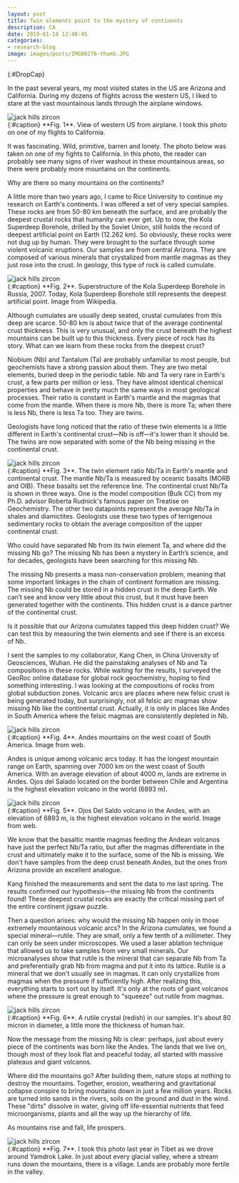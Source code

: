 ```yaml
---
layout: post
title: Twin elements point to the mystery of continents
description: CA
date: 2019-01-18 12:48:45
categories:
- research-blog
image: images/posts/IMG00276-thumb.JPG
---
```


{:#DropCap}
<!-- adding {:#DropCap} above will make first letter of first word CAPITAL and Large -->
In the past several years, my most visited states in the US are Arizona and California. During my dozens of flights across the western US, I liked to stare at the vast mountainous lands through the airplane windows. 


<div class="img-parent">
<img src="/images/posts/DSC04894.jpg" alt="jack hills zircon" />
</div>
{:#caption}
**Fig. 1**. View of western US from airplane. I took this photo on one of my flights to California.

It was fascinating. Wild, primitive, barren and lonely. The photo below was taken on one of my fights to California. In this photo, the reader can probably see many signs of river washout in these mountainous areas, so there were probably more mountains on the continents.

Why are there so many mountains on the continents? 

A little more than two years ago, I came to Rice University to continue my research on Earth's continents. I was offered a set of very special samples. These rocks are from 50-80 km beneath the surface, and are probably the deepest crustal rocks that humanity can ever get. Up to now, the Kola Superdeep Borehole, drilled by the Soviet Union, still holds the record of deepest artificial point on Earth (12.262 km). So obviously, these rocks were not dug up by human. They were brought to the surface through some violent volcanic eruptions. Our samples are from central Arizona. They are composed of various minerals that crystalized from mantle magmas as they just rose into the crust. In geology, this type of rock is called cumulate. 

<div class="img-parent">
<img src="/images/posts/Kola.jpg" alt="jack hills zircon" />
</div>
{:#caption}
**Fig. 2**. Superstructure of the Kola Superdeep Borehole in Russia, 2007. Today, Kola Superdeep Borehole still represents the deepest artificial point. Image from Wikipedia.

Although cumulates are usually deep seated, crustal cumulates from this deep are scarce. 50-80 km is about twice that of the average continental crust thickness. This is very unusual, and only the crust beneath the highest mountains can be built up to this thickness. Every piece of rock has its story. What can we learn from these rocks from the deepest crust? 

Niobium (Nb) and Tantalum (Ta) are probably unfamiliar to most people, but geochemists have a strong passion about them. They are two metal elements, buried deep in the periodic table. Nb and Ta very rare in Earth's crust, a few parts per million or less. They have almost identical chemical properties and behave in pretty much the same ways in most geological processes. Their ratio is constant in Earth's mantle and the magmas that come from the mantle. When there is more Nb, there is more Ta; when there is less Nb, there is less Ta too. They are twins. 

Geologists have long noticed that the ratio of these twin elements is a little different in Earth's continental crust—Nb is off—it's lower than it should be. The twins are now separated with some of the Nb being missing in the continental crust. 

<div class="img-parent">
<img src="/images/posts/nbta.jpg" alt="jack hills zircon" />
</div>
{:#caption}
**Fig. 3**. The twin element ratio Nb/Ta in Earth's mantle and continental crust. The mantle Nb/Ta is measured by oceanic basalts (MORB and OIB). These basalts set the reference line. The continental crust Nb/Ta is shown in three ways. One is the model composition (Bulk CC) from my Ph.D. advisor Roberta Rudnick's famous paper on Treatise on Geochemistry. The other two datapoints represent the average Nb/Ta in shales and diamictites. Geologists use these two types of terrigenous sedimentary rocks to obtain the average composition of the upper continental crust.

Who could have separated Nb from its twin element Ta, and where did the missing Nb go? The missing Nb has been a mystery in Earth’s science, and for decades, geologists have been searching for this missing Nb. 

The missing Nb presents a mass non-conservation problem, meaning that some important linkages in the chain of continent formation are missing. The missing Nb could be stored in a hidden crust in the deep Earth. We can’t see and know very little about this crust, but it must have been generated together with the continents. This hidden crust is a dance partner of the continental crust. 

Is it possible that our Arizona cumulates tapped this deep hidden crust? We can test this by measuring the twin elements and see if there is an excess of Nb.

I sent the samples to my collaborator, Kang Chen, in China University of Geosciences, Wuhan. He did the painstaking analyses of Nb and Ta compositions in these rocks. While waiting for the results, I surveyed the GeoRoc online database for global rock geochemistry, hoping to find something interesting. I was looking at the compositions of rocks from global subduction zones. Volcanic arcs are places where new felsic crust is being generated today, but surprisingly, not all felsic arc magmas show missing Nb like the continental crust. Actually, it is only in places like Andes in South America where the felsic magmas are consistently depleted in Nb. 

<div class="img-parent">
<img src="/images/posts/Andes map.jpg" alt="jack hills zircon" />
</div>
{:#caption}
**Fig. 4**. Andes mountains on the west coast of South America. Image from web.

Andes is unique among volcanic arcs today. It has the longest mountain range on Earth, spanning over 7000 km on the west coast of South America. With an average elevation of about 4000 m, lands are extreme in Andes. Ojos del Salado located on the border between Chile and Argentina is the highest elevation volcano in the world (6893 m). 

<div class="img-parent">
<img src="/images/posts/ojos-del-saldo.jpg" alt="jack hills zircon" />
</div>
{:#caption}
**Fig. 5**. Ojos Del Saldo volcano in the Andes, with an elevation of 6893 m, is the highest elevation volcano in the world. Image from web.

We know that the basaltic mantle magmas feeding the Andean volcanos have just the perfect Nb/Ta ratio, but after the magmas differentiate in the crust and ultimately make it to the surface, some of the Nb is missing. We don't have samples from the deep crust beneath Andes, but the ones from Arizona provide an excellent analogue.  

Kang finished the measurements and sent the data to me last spring. The results confirmed our hypothesis—the missing Nb from the continents found! These deepest crustal rocks are exactly the critical missing part of the entire continent jigsaw puzzle.

Then a question arises: why would the missing Nb happen only in those extremely mountainous volcanic arcs? In the Arizona cumulates, we found a special mineral—rutile. They are small, only a few tenth of a millimeter. They can only be seen under microscopes. We used a laser ablation technique that allowed us to take samples from very small minerals. Our microanalyses show that rutile is the mineral that can separate Nb from Ta and preferentially grab Nb from magma and put it into its lattice. Rutile is a mineral that we don't usually see in magmas. It can only crystallize from magmas when the pressure if sufficiently high. After realizing this, everything starts to sort out by itself. It's only at the roots of giant volcanos where the pressure is great enough to "squeeze" out rutile from magmas. 

<div class="img-parent">
<img src="/images/posts/IMG00276.JPG" alt="jack hills zircon" />
</div>
{:#caption}
**Fig. 6**. A rutile crystal (redish) in our samples. It's about 80 micron in diameter, a little more the thickness of human hair.

Now the message from the missing Nb is clear: perhaps, just about every piece of the continents was born like the Andes. The lands that we live on, though most of they look flat and peaceful today, all started with massive plateaus and giant volcanos. 

Where did the mountains go? After building them, nature stops at nothing to destroy the mountains. Together, erosion, weathering and gravitational collapse conspire to bring mountains down in just a few million years. Rocks are turned into sands in the rivers, soils on the ground and dust in the wind. These "dirts" dissolve in water, giving off life-essential nutrients that feed microorganisms, plants and all the way up the hierarchy of life.

As mountains rise and fall, life prospers.

<div class="img-parent">
<img src="/images/posts/DSC04273.jpg" alt="jack hills zircon" />
</div>
{:#caption}
**Fig. 7**. I took this photo last year in Tibet as we drove around Yamdrok Lake. In just about every glacial valley, where a stream runs down the mountains, there is a village. Lands are probably more fertile in the valley.

